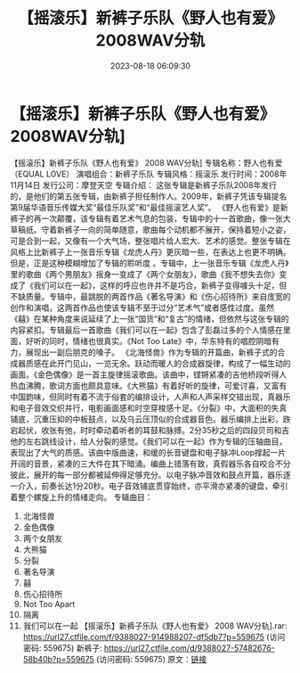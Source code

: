 ﻿---
title: 【摇滚乐】新裤子乐队《野人也有爱》2008WAV分轨
date: 2023-08-18 06:09:30
categories: WAV车载音乐、镜像
tags: 华语中文
---
# 【摇滚乐】新裤子乐队《野人也有爱》2008WAV分轨]

【摇滚乐】新裤子乐队《野人也有爱》 2008 WAV分轨]
专辑名称：野人也有爱（EQUAL LOVE）
演唱组合：新裤子乐队
专辑风格：摇滚乐
发行时间：2008年11月14日
发行公司：摩登天空
专辑介绍：
这张专辑是新裤子乐队2008年发行的，是他们的第五张专辑，由新裤子担任制作人。2009年，新裤子凭该专辑提名第9届华语音乐传媒大奖“最佳乐队奖”和“最佳摇滚艺人奖”。
《野人也有爱》是新裤子的再一次颠覆，该专辑有着艺术气息的包装，专辑中的十一首歌曲，像一张大草稿纸。守着新裤子一向的简单随意，歌曲每个动机都不展开，保持着短小之姿，可是合到一起，又像有一个大气场，整张唱片给人宏大、艺术的感觉。整张专辑在风格上比新裤子上一张音乐专辑《龙虎人丹》更灰暗一些，在表达上也更不明确。但是，正是这种模糊增加了专辑的聆听度
。专辑中，上一张音乐专辑《龙虎人丹》里的歌曲《两个男朋友》摇身一变成了《两个女朋友》，歌曲《我不想失去你》变成了《我们可以在一起》，这样的呼应也许并不是巧合，新裤子变得噱头十足，但不缺质量。专辑中，最跳脱的两首作品《著名导演》和《伤心招待所》来自庞宽的创作和演唱，这两首作品也使该专辑不至于过分“艺术气”或者感性过度。虽然《囍》在某种角度来说延续了上一张“国货”和“复古”的情绪，但依然与这张专辑的内容紧扣。专辑最后一首歌曲《我们可以在一起》包含了彭磊过多的个人情感在里面，好听的同时，情绪也很真实。《Not
Too Late》中，华东特有的唱腔阴暗有力，展现出一副后朋克的嗓子。
《北海怪兽》作为专辑的开篇曲，新裤子式的合成器质感在此开门见山，一览无余。跃动而暖人的合成器旋律，构成了一幅生动的画面。《金色偶像》是一首主旋律摇滚歌曲。该曲中，铿锵紧凑的吉他桥段听得人热血沸腾，歌词方面也颇具意味。《大熊猫》有着好听的旋律，可爱讨喜，又富有中国韵味，但同时有着不流于俗套的编排设计，人声和人声采样交错出现，真器乐和电子音效交织并行，电影画面感和时空穿梭感十足。《分裂》中，大面积的失真铺底，沉重压抑的中板鼓点，以及乌云压顶似的合成器音色。器乐编排上出彩，跌宕起伏，收张有弛，时时牵动着听者的耳鼓和脉搏。2分35秒之后的四段贝司和吉他的左右跳线设计，给人分裂的感觉。《我们可以在一起》作为专辑的压轴曲目，表现出了大气的质感。该曲中版曲速，和缓的长音键盘和电子脉冲Loop撑起一片开阔的音景，紧凑的三大件在其下暗涌。编曲上错落有致，真假器乐各自咬合不分彼此，展开的每一部分都被延伸得足够充分。以电子脉冲音效和鼓点开篇，器乐逐一介入，前奏长达1分20秒。电子音效铺底贯穿始终，亦平滑亦紧凑的键盘，牵引着整个螺旋上升的情绪走向。
专辑曲目：
01. 北海怪兽
02. 金色偶像
03. 两个女朋友
04. 大熊猫
05. 分裂
06. 著名导演
07. 囍
08. 伤心招待所
09. Not Too Apart
10. 隔离
11. 我们可以在一起
【摇滚乐】新裤子乐队《野人也有爱》 2008 WAV分轨].rar: https://url27.ctfile.com/f/9388027-914988207-df5db7?p=559675
(访问密码: 559675)
新裤子: https://url27.ctfile.com/d/9388027-57482676-58b40b?p=559675
(访问密码: 559675)
原文：[链接](https://blog.sina.com.cn/s/blog_1647c7e760103135k.html)